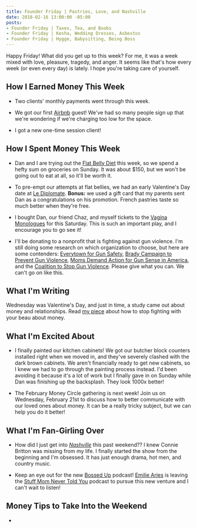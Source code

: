 ```yaml
---
title: Founder Friday | Pastries, Love, and Nashville
date: 2018-02-16 13:00:00 -05:00
posts:
- Founder Friday | Taxes, Tea, and Boobs
- Founder Friday | Kesha, Wedding Dresses, Asbestos
- Founder Friday | Hygge, Babysitting, Being Boss
---
```


Happy Friday! What did you get up to this week? For me, it was a week mixed with love, pleasure, tragedy, and anger. It seems like that's how every week (or even every day) is lately. I hope you're taking care of yourself. 

## How I Earned Money This Week

* Two clients' monthly payments went through this week.

* We got our first [Airbnb](https://www.airbnb.com/rooms/21754745) guest! We've had so many people sign up that we're wondering if we're charging too low for the space.

* I got a new one-time session client!

## How I Spent Money This Week

* Dan and I are trying out the [Flat Belly Diet](https://www.amazon.com/Flat-Belly-Diet-Liz-Vaccariello/dp/1250013356) this week, so we spend a hefty sum on groceries on Sunday. It was about $150, but we won't be going out to eat at all, so it'll be worth it.

* To pre-empt our attempts at flat bellies, we had an early Valentine's Day date at [Le Diplomate](http://lediplomatedc.com/). **Bonus:** we used a gift card that my parents sent Dan as a congratulations on his promotion. French pastries taste so much better when they're free.

* I bought Dan, our friend Chaz, and myself tickets to the [Vagina Monologues](https://www.eventbrite.com/e/eve-enslers-vagina-monologues-tickets-42406034591?aff=efbeventtix) for this Saturday. This is such an important play, and I encourage you to go see it! 

* I'll be donating to a nonprofit that is fighting against gun violence. I'm still doing some research on which organization to choose, but here are some contenders: [Everytown for Gun Safety](https://everytown.org/), [Brady Campaign to Prevent Gun Violence](http://www.bradycampaign.org/), [Moms Demand Action for Gun Sense in America](https://momsdemandaction.org/), and the [Coalition to Stop Gun Violence](https://www.csgv.org/). Please give what you can. We can't go on like this.

## What I'm Writing

Wednesday was Valentine's Day, and just in time, a study came out about money and relationships. Read [my piece](https://www.maggiegermano.com/blog/stop-fighting-about-money-with-your-valentine/) about how to stop fighting with your beau about money.

## What I'm Excited About

* I finally painted our kitchen cabinets! We got our butcher block counters installed right when we moved in, and they've severely clashed with the dark brown cabinets. We aren't financially ready to get new cabinets, so I knew we had to go through the painting process instead. I'd been avoiding it because it's a lot of work but I finally gave in on Sunday while Dan was finishing up the backsplash. They look 1000x better!

* The February Money Circle gathering is next week! Join us on Wednesday, February 21st to discuss how to better communicate with our loved ones about money. It can be a really tricky subject, but we can help you do it better!

## What I'm Fan-Girling Over

* How did I just get into *[Nashville](http://abc.go.com/shows/nashville)* this past weekend?? I knew Connie Britton was missing from my life. I finally started the show from the beginning and I'm obsessed. It has just enough drama, hot men, and country music.

* Keep an eye out for the new [Bossed Up](https://bossedup.org/) podcast! [Emilie Aries](https://emiliearies.com/) is leaving the [Stuff Mom Never Told You](https://www.stuffmomnevertoldyou.com/) podcast to pursue this new venture and I can't wait to listen!

## Money Tips to Take Into the Weekend

* 